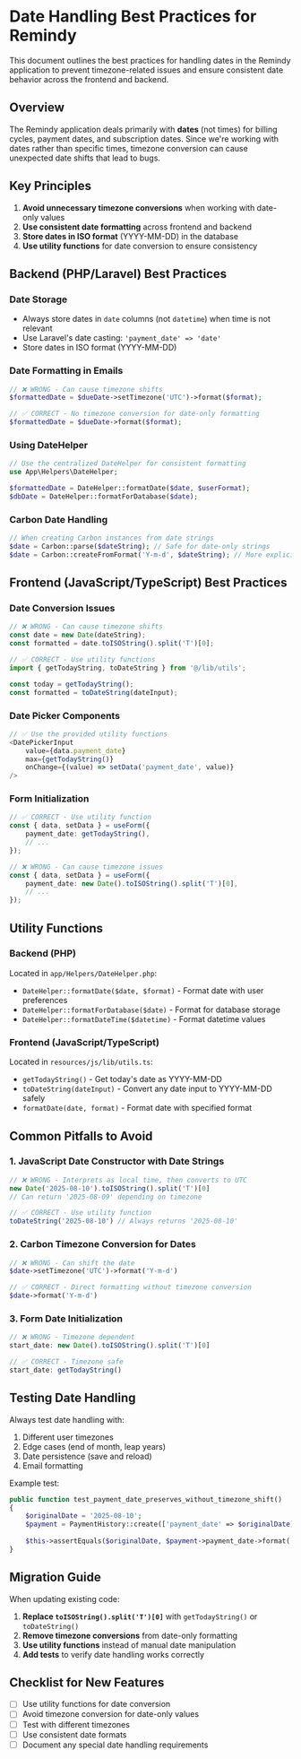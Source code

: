 # Date Handling Best Practices for Remindy

This document outlines the best practices for handling dates in the Remindy application to prevent timezone-related issues and ensure consistent date behavior across the frontend and backend.

## Overview

The Remindy application deals primarily with **dates** (not times) for billing cycles, payment dates, and subscription dates. Since we're working with dates rather than specific times, timezone conversion can cause unexpected date shifts that lead to bugs.

## Key Principles

1. **Avoid unnecessary timezone conversions** when working with date-only values
2. **Use consistent date formatting** across frontend and backend
3. **Store dates in ISO format** (YYYY-MM-DD) in the database
4. **Use utility functions** for date conversion to ensure consistency

## Backend (PHP/Laravel) Best Practices

### Date Storage
- Always store dates in `date` columns (not `datetime`) when time is not relevant
- Use Laravel's date casting: `'payment_date' => 'date'`
- Store dates in ISO format (YYYY-MM-DD)

### Date Formatting in Emails
```php
// ❌ WRONG - Can cause timezone shifts
$formattedDate = $dueDate->setTimezone('UTC')->format($format);

// ✅ CORRECT - No timezone conversion for date-only formatting
$formattedDate = $dueDate->format($format);
```

### Using DateHelper
```php
// Use the centralized DateHelper for consistent formatting
use App\Helpers\DateHelper;

$formattedDate = DateHelper::formatDate($date, $userFormat);
$dbDate = DateHelper::formatForDatabase($date);
```

### Carbon Date Handling
```php
// When creating Carbon instances from date strings
$date = Carbon::parse($dateString); // Safe for date-only strings
$date = Carbon::createFromFormat('Y-m-d', $dateString); // More explicit
```

## Frontend (JavaScript/TypeScript) Best Practices

### Date Conversion Issues
```javascript
// ❌ WRONG - Can cause timezone shifts
const date = new Date(dateString);
const formatted = date.toISOString().split('T')[0];

// ✅ CORRECT - Use utility functions
import { getTodayString, toDateString } from '@/lib/utils';

const today = getTodayString();
const formatted = toDateString(dateInput);
```

### Date Picker Components
```typescript
// ✅ Use the provided utility functions
<DatePickerInput
    value={data.payment_date}
    max={getTodayString()}
    onChange={(value) => setData('payment_date', value)}
/>
```

### Form Initialization
```typescript
// ✅ CORRECT - Use utility function
const { data, setData } = useForm({
    payment_date: getTodayString(),
    // ...
});

// ❌ WRONG - Can cause timezone issues
const { data, setData } = useForm({
    payment_date: new Date().toISOString().split('T')[0],
    // ...
});
```

## Utility Functions

### Backend (PHP)
Located in `app/Helpers/DateHelper.php`:
- `DateHelper::formatDate($date, $format)` - Format date with user preferences
- `DateHelper::formatForDatabase($date)` - Format for database storage
- `DateHelper::formatDateTime($datetime)` - Format datetime values

### Frontend (JavaScript/TypeScript)
Located in `resources/js/lib/utils.ts`:
- `getTodayString()` - Get today's date as YYYY-MM-DD
- `toDateString(dateInput)` - Convert any date input to YYYY-MM-DD safely
- `formatDate(date, format)` - Format date with specified format

## Common Pitfalls to Avoid

### 1. JavaScript Date Constructor with Date Strings
```javascript
// ❌ WRONG - Interprets as local time, then converts to UTC
new Date('2025-08-10').toISOString().split('T')[0]
// Can return '2025-08-09' depending on timezone

// ✅ CORRECT - Use utility function
toDateString('2025-08-10') // Always returns '2025-08-10'
```

### 2. Carbon Timezone Conversion for Dates
```php
// ❌ WRONG - Can shift the date
$date->setTimezone('UTC')->format('Y-m-d')

// ✅ CORRECT - Direct formatting without timezone conversion
$date->format('Y-m-d')
```

### 3. Form Date Initialization
```typescript
// ❌ WRONG - Timezone dependent
start_date: new Date().toISOString().split('T')[0]

// ✅ CORRECT - Timezone safe
start_date: getTodayString()
```

## Testing Date Handling

Always test date handling with:
1. Different user timezones
2. Edge cases (end of month, leap years)
3. Date persistence (save and reload)
4. Email formatting

Example test:
```php
public function test_payment_date_preserves_without_timezone_shift()
{
    $originalDate = '2025-08-10';
    $payment = PaymentHistory::create(['payment_date' => $originalDate]);
    
    $this->assertEquals($originalDate, $payment->payment_date->format('Y-m-d'));
}
```

## Migration Guide

When updating existing code:

1. **Replace `toISOString().split('T')[0]`** with `getTodayString()` or `toDateString()`
2. **Remove timezone conversions** from date-only formatting
3. **Use utility functions** instead of manual date manipulation
4. **Add tests** to verify date handling works correctly

## Checklist for New Features

- [ ] Use utility functions for date conversion
- [ ] Avoid timezone conversion for date-only values
- [ ] Test with different timezones
- [ ] Use consistent date formats
- [ ] Document any special date handling requirements
